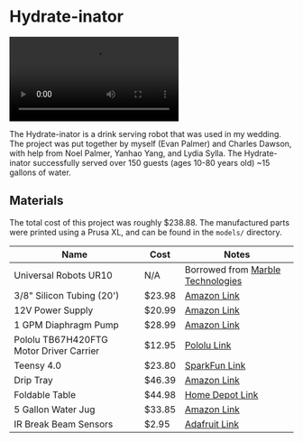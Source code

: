 # Hydrate-inator

![Hyrdate-inator](/media/IMG_8585.mp4)

The Hydrate-inator is a drink serving robot that was used in my 
wedding. The project was put together by myself (Evan Palmer) and 
Charles Dawson, with help from Noel Palmer, Yanhao Yang, and Lydia 
Sylla. The Hydrate-inator successfully served over 150 guests (ages 
10-80 years old) ~15 gallons of water.

## Materials

The total cost of this project was roughly $238.88. The manufactured parts
were printed using a Prusa XL, and can be found in the `models/` directory.

| Name | Cost | Notes |
| ---- | ---- | ----- |
| Universal Robots UR10 | N/A | Borrowed from [Marble Technologies](https://www.seemarble.com/) |
| 3/8" Silicon Tubing (20') | $23.98 | [Amazon Link](https://www.amazon.com/dp/B089YGDB55) |
| 12V Power Supply | $20.99 | [Amazon Link](https://www.amazon.com/dp/B07MXXXBV8) |
| 1 GPM Diaphragm Pump | $28.99 | [Amazon Link](https://www.amazon.com/dp/B01N75ZIXF) |
| Pololu TB67H420FTG Motor Driver Carrier | $12.95 | [Pololu Link](https://www.pololu.com/product/2999) |
| Teensy 4.0 | $23.80 | [SparkFun Link](https://www.sparkfun.com/teensy-4-0.html) |
| Drip Tray | $46.39 | [Amazon Link](https://www.amazon.com/Kegco-KC-DP-125-Surface-Stainless/dp/B06WP5R2KD?sr=8-2) |
| Foldable Table | $44.98 | [Home Depot Link](https://www.homedepot.com/p/Lifetime-4-ft-One-Hand-Adjustable-Height-Fold-in-Half-Resin-Table-Almond-80943/322152748) |
| 5 Gallon Water Jug | $33.85 | [Amazon Link](https://www.amazon.com/Gallon-Plastic-Crown-Bottle-Container/dp/B01LZQFIFO?sr=8-3) |
| IR Break Beam Sensors | $2.95 | [Adafruit Link](https://www.adafruit.com/product/2167) |